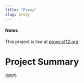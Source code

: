 ```yaml
---
title: "Proxy"
slug: proxy
---
```

#### Notes
This project is live at [proxy.cf12.org](http://proxy.cf12.org/)

# Project Summary
(WIP)